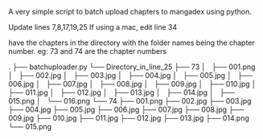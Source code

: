 A very simple script to batch upload chapters to mangadex using python.

Update lines 7,8,17,19,25
If using a mac, edit line 34

have the chapters in the directory with the folder names being the chapter number. eg: 73 and 74 are the chapter numbers

.
├── batchuploader.py
└── Directory_in_line_25
    ├── 73
    │   ├── 001.png
    │   ├── 002.jpg
    │   ├── 003.jpg
    │   ├── 004.jpg
    │   ├── 005.jpg
    │   ├── 006.jpg
    │   ├── 007.jpg
    │   ├── 008.jpg
    │   ├── 009.jpg
    │   ├── 010.jpg
    │   ├── 011.jpg
    │   ├── 012.jpg
    │   ├── 013.jpg
    │   ├── 014.jpg
    │   ├── 015.png
    │   └── 016.png
    └── 74
        ├── 001.png
        ├── 002.jpg
        ├── 003.jpg
        ├── 004.jpg
        ├── 005.jpg
        ├── 006.jpg
        ├── 007.jpg
        ├── 008.jpg
        ├── 009.jpg
        ├── 010.jpg
        ├── 011.jpg
        ├── 012.jpg
        ├── 013.jpg
        ├── 014.png
        └── 015.png
